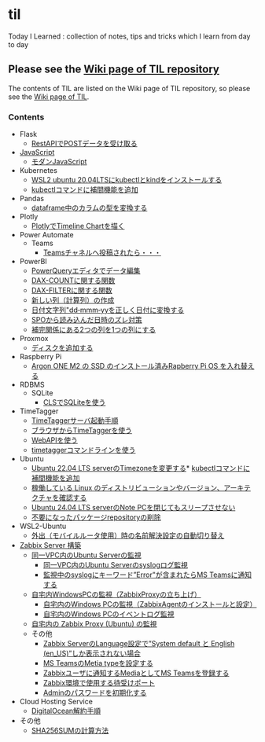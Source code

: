 # til
Today I Learned : collection of notes, tips and tricks which I learn from day to day

## Please see the [Wiki page of TIL repository](https://github.com/aktnk/til/wiki)

The contents of TIL are listed on the Wiki page of TIL repository, so please see the [Wiki page of TIL](https://github.com/aktnk/til/wiki).

### Contents

* Flask
  * [RestAPIでPOSTデータを受け取る](https://github.com/aktnk/til/wiki/RestAPI%E3%81%A7POST%E3%83%87%E3%83%BC%E3%82%BF%E3%82%92%E5%8F%97%E3%81%91%E5%8F%96%E3%82%8B)
* [JavaScript](https://github.com/aktnk/til/wiki/JavaScript)
  * [モダンJavaScript](https://github.com/aktnk/til/wiki/%E3%83%A2%E3%83%80%E3%83%B3JavaScript)
* Kubernetes
  * [WSL2 ubuntu 20.04LTSにkubectlとkindをインストールする](https://github.com/aktnk/til/wiki/WSL2-ubuntu-20.04LTS-%E3%81%AB-kubectl-%E3%81%A8-kind-%E3%82%92%E3%82%A4%E3%83%B3%E3%82%B9%E3%83%88%E3%83%BC%E3%83%AB%E3%81%99%E3%82%8B)
  * [kubectlコマンドに補間機能を追加](https://github.com/aktnk/til/wiki/kubectl-%E3%81%AB%E8%A3%9C%E9%96%93%E6%A9%9F%E8%83%BD%E3%82%92%E8%BF%BD%E5%8A%A0%E3%81%99%E3%82%8B)
* Pandas
  * [dataframe中のカラムの型を変換する](https://github.com/aktnk/til/wiki/dataframe%E4%B8%AD%E3%81%AE%E3%82%AB%E3%83%A9%E3%83%A0%E3%81%AE%E5%9E%8B%E3%82%92%E5%A4%89%E6%8F%9B%E3%81%99%E3%82%8B)
* Plotly
  * [PlotlyでTimeline Chartを描く](https://github.com/aktnk/til/wiki/Plotly%E3%81%A7Timeline-Chart%E3%82%92%E6%8F%8F%E3%81%8F)
* Power Automate
  * Teams
    * [Teamsチャネルへ投稿されたら・・・](https://github.com/aktnk/til/wiki/Teams%E3%83%81%E3%83%A3%E3%83%8D%E3%83%AB%E3%81%B8%E6%8A%95%E7%A8%BF%E3%81%95%E3%82%8C%E3%81%9F%E3%82%89%E3%83%BB%E3%83%BB%E3%83%BB)
* PowerBI
  * [PowerQueryエディタでデータ編集](https://github.com/aktnk/til/wiki/PowerQuery%E3%82%A8%E3%83%87%E3%82%A3%E3%82%BF%E3%81%A7%E3%83%87%E3%83%BC%E3%82%BF%E7%B7%A8%E9%9B%86)
  * [DAX-COUNTに関する関数](https://github.com/aktnk/til/wiki/DAX%E2%80%90COUNT%E3%81%AB%E9%96%A2%E3%81%99%E3%82%8B%E9%96%A2%E6%95%B0)
  * [DAX-FILTERに関する関数](https://github.com/aktnk/til/wiki/DAX%E2%80%90FILTER%E3%81%AB%E9%96%A2%E3%81%99%E3%82%8B%E9%96%A2%E6%95%B0)
  * [新しい列（計算列）の作成](https://github.com/aktnk/til/wiki/%E6%96%B0%E3%81%97%E3%81%84%E5%88%97%EF%BC%88%E8%A8%88%E7%AE%97%E5%88%97%EF%BC%89%E3%81%AE%E4%BD%9C%E6%88%90)
  * [日付文字列"dd‐mmm‐yyを正しく日付に変換する](https://github.com/aktnk/til/wiki/%E6%97%A5%E4%BB%98%E6%96%87%E5%AD%97%E5%88%97%22dd%E2%80%90mmm%E2%80%90yy%E3%82%92%E6%AD%A3%E3%81%97%E3%81%8F%E6%97%A5%E4%BB%98%E3%81%AB%E5%A4%89%E6%8F%9B%E3%81%99%E3%82%8B)
  * [SPOから読み込んだ日時のズレ対策](https://github.com/aktnk/til/wiki/SPO%E3%83%AA%E3%82%B9%E3%83%88%E3%81%8B%E3%82%89%E8%AA%AD%E3%81%BF%E8%BE%BC%E3%82%93%E3%81%A0%E6%97%A5%E6%99%82%E3%81%AE%E3%82%BA%E3%83%AC%E5%AF%BE%E7%AD%96)
  * [補完関係にある2つの列を1つの列にする](https://github.com/aktnk/til/wiki/%E8%A3%9C%E5%AE%8C%E9%96%A2%E4%BF%82%E3%81%AB%E3%81%82%E3%82%8B2%E3%81%A4%E3%81%AE%E5%88%97%E3%82%921%E3%81%A4%E3%81%AE%E5%88%97%E3%81%AB%E3%81%99%E3%82%8B)
* Proxmox
  * [ディスクを追加する](https://github.com/aktnk/til/wiki/Proxmox%E3%81%B8%E3%82%B9%E3%83%88%E3%83%AC%E3%83%BC%E3%82%B8%E3%82%92%E8%BF%BD%E5%8A%A0%E3%81%99%E3%82%8B)
* Raspberry Pi
  * [Argon ONE M2 の SSD のインストール済みRapberry Pi OS を入れ替える](https://github.com/aktnk/til/wiki/Argon-ONE-M2-%E3%81%AE-SSD-%E3%81%AE%E3%82%A4%E3%83%B3%E3%82%B9%E3%83%88%E3%83%BC%E3%83%AB%E6%B8%88%E3%81%BFRapberry-Pi-OS-%E3%82%92%E5%85%A5%E3%82%8C%E6%9B%BF%E3%81%88%E3%82%8B)
* RDBMS
  * SQLite
    * [CLSでSQLiteを使う](https://github.com/aktnk/til/wiki/CLS(Command-Line-Shell)%E3%81%A7SQLite%E3%82%92%E4%BD%BF%E3%81%86)
* TimeTagger
  * [TimeTaggerサーバ起動手順](https://github.com/aktnk/til/wiki/TimeTagger%E8%B5%B7%E5%8B%95%E6%89%8B%E9%A0%86)
  * [ブラウザからTimeTaggerを使う](https://github.com/aktnk/til/wiki/%E3%83%96%E3%83%A9%E3%82%A6%E3%82%B6%E3%81%8B%E3%82%89TimeTagger%E3%82%92%E4%BD%BF%E3%81%86)
  * [WebAPIを使う](https://github.com/aktnk/til/wiki/WebAPI%E3%82%92%E4%BD%BF%E3%81%86)
  * [timetaggerコマンドラインを使う](https://github.com/aktnk/til/wiki/timetagger%E3%82%B3%E3%83%9E%E3%83%B3%E3%83%89%E3%83%A9%E3%82%A4%E3%83%B3%E3%82%92%E4%BD%BF%E3%81%86)
* Ubuntu
  * [Ubuntu 22.04 LTS serverのTimezoneを変更する](https://github.com/aktnk/til/wiki/Ubuntu-22.04-LTS-server%E3%81%AETimezone%E3%82%92%E5%A4%89%E6%9B%B4%E3%81%99%E3%82%8B)* [kubectlコマンドに補間機能を追加](https://github.com/aktnk/til/wiki/kubectl-%E3%81%AB%E8%A3%9C%E9%96%93%E6%A9%9F%E8%83%BD%E3%82%92%E8%BF%BD%E5%8A%A0%E3%81%99%E3%82%8B)
  * [稼働している Linux のディストリビューションやバージョン、アーキテクチャを確認する](https://github.com/aktnk/til/wiki/%E7%A8%BC%E5%83%8D%E3%81%97%E3%81%A6%E3%81%84%E3%82%8B-Linux-%E3%81%AE%E3%83%87%E3%82%A3%E3%82%B9%E3%83%88%E3%83%AA%E3%83%93%E3%83%A5%E3%83%BC%E3%82%B7%E3%83%A7%E3%83%B3%E3%82%84%E3%83%90%E3%83%BC%E3%82%B8%E3%83%A7%E3%83%B3%E3%80%81%E3%82%A2%E3%83%BC%E3%82%AD%E3%83%86%E3%82%AF%E3%83%81%E3%83%A3%E3%82%92%E7%A2%BA%E8%AA%8D%E3%81%99%E3%82%8B)
  * [Ubuntu 24.04 LTS serverのNote PCを閉じてもスリープさせない](https://github.com/aktnk/til/wiki/Ubuntu-Note-PC%E3%82%92%E9%96%89%E3%81%98%E3%81%A6%E3%82%82%E3%82%B9%E3%83%AA%E3%83%BC%E3%83%97%E3%81%95%E3%81%9B%E3%81%AA%E3%81%84)
  * [不要になったパッケージrepositoryの削除](https://github.com/aktnk/til/wiki/%E4%B8%8D%E8%A6%81%E3%81%AB%E3%81%AA%E3%81%A3%E3%81%9F%E3%83%91%E3%83%83%E3%82%B1%E3%83%BC%E3%82%B8repository%E3%81%AE%E5%89%8A%E9%99%A4)
* WSL2-Ubuntu
  * [外出（モバイルルータ使用）時の名前解決設定の自動切り替え](https://github.com/aktnk/til/wiki/%E5%A4%96%E5%87%BA%EF%BC%88%E3%83%A2%E3%83%90%E3%82%A4%E3%83%AB%E3%83%AB%E3%83%BC%E3%82%BF%E4%BD%BF%E7%94%A8%EF%BC%89%E6%99%82%E3%81%AE%E5%90%8D%E5%89%8D%E8%A7%A3%E6%B1%BA%E8%A8%AD%E5%AE%9A%E3%81%AE%E8%87%AA%E5%8B%95%E5%88%87%E3%82%8A%E6%9B%BF%E3%81%88)
* [Zabbix Server 構築](https://github.com/aktnk/til/wiki/Zabbix-Server-%E6%A7%8B%E7%AF%89)
  * [同一VPC内のUbuntu Serverの監視](https://github.com/aktnk/til/wiki/%E5%90%8C%E4%B8%80VPC%E5%86%85%E3%81%AEUbuntu-Server%E3%81%AE%E7%9B%A3%E8%A6%96)
    * [同一VPC内のUbuntu Serverのsyslogログ監視](https://github.com/aktnk/til/wiki/%E5%90%8C%E4%B8%80VPC%E5%86%85%E3%81%AEUbuntu-Server%E3%81%AEsyslog%E3%83%AD%E3%82%B0%E7%9B%A3%E8%A6%96)
    * [監視中のsyslogにキーワード”Error"が含まれたらMS Teamsに通知する](https://github.com/aktnk/til/wiki/%E7%9B%A3%E8%A6%96%E4%B8%AD%E3%81%AEsyslog%E3%81%AB%E3%82%AD%E3%83%BC%E3%83%AF%E3%83%BC%E3%83%89%E2%80%9DError%22%E3%81%8C%E5%90%AB%E3%81%BE%E3%82%8C%E3%81%9F%E3%82%89MS-Teams%E3%81%AB%E9%80%9A%E7%9F%A5%E3%81%99%E3%82%8B)
  * [自宅内WindowsPCの監視（ZabbixProxyの立ち上げ）](https://github.com/aktnk/til/wiki/%E8%87%AA%E5%AE%85%E5%86%85%E3%81%AEWindows-PC%E3%81%AE%E7%9B%A3%E8%A6%96%EF%BC%88ZabbixProxy%E3%81%AE%E7%AB%8B%E3%81%A1%E4%B8%8A%E3%81%92%EF%BC%89)
    * [自宅内のWindows PCの監視（ZabbixAgentのインストールと設定）](https://github.com/aktnk/til/wiki/%E8%87%AA%E5%AE%85%E5%86%85%E3%81%AEWindows-PC%E3%81%AE%E7%9B%A3%E8%A6%96%EF%BC%88ZabbixAgent%E3%81%AE%E3%82%A4%E3%83%B3%E3%82%B9%E3%83%88%E3%83%BC%E3%83%AB%E3%81%A8%E8%A8%AD%E5%AE%9A%EF%BC%89)
    * [自宅内のWindows PCのイベントログ監視](https://github.com/aktnk/til/wiki/%E8%87%AA%E5%AE%85%E5%86%85%E3%81%AEWindows-PC%E3%81%AE%E3%82%A4%E3%83%99%E3%83%B3%E3%83%88%E3%83%AD%E3%82%B0%E7%9B%A3%E8%A6%96)
  * [自宅内の Zabbix Proxy (Ubuntu) の監視](https://github.com/aktnk/til/wiki/%E8%87%AA%E5%AE%85%E5%86%85%E3%81%AE-Zabbix-Proxy-(Ubuntu)-%E3%81%AE%E7%9B%A3%E8%A6%96)
  * その他
    * [Zabbix ServerのLanguage設定で”System default と English (en_US)”しか表示されない場合](https://github.com/aktnk/til/wiki/Zabbix-Server%E3%81%AELanguage%E8%A8%AD%E5%AE%9A%E3%81%A7%E2%80%9DSystem-default-%E3%81%A8-English-(en_US)%E2%80%9D%E3%81%97%E3%81%8B%E8%A1%A8%E7%A4%BA%E3%81%95%E3%82%8C%E3%81%AA%E3%81%84%E5%A0%B4%E5%90%88)
    * [MS TeamsのMetia typeを設定する](https://github.com/aktnk/til/wiki/MS-Teams%E3%81%AEMetia-type%E3%82%92%E8%A8%AD%E5%AE%9A%E3%81%99%E3%82%8B)
    * [Zabbixユーザに通知するMediaとしてMS Teamsを登録する](https://github.com/aktnk/til/wiki/Zabbix%E3%83%A6%E3%83%BC%E3%82%B6%E3%81%AB%E9%80%9A%E7%9F%A5%E3%81%99%E3%82%8BMedia%E3%81%A8%E3%81%97%E3%81%A6MS-Teams%E3%82%92%E7%99%BB%E9%8C%B2%E3%81%99%E3%82%8B)
    * [Zabbix環境で使用する待受けポート](https://github.com/aktnk/til/wiki/Zabbix%E7%92%B0%E5%A2%83%E3%81%A7%E4%BD%BF%E7%94%A8%E3%81%99%E3%82%8B%E5%BE%85%E5%8F%97%E3%81%91%E3%83%9D%E3%83%BC%E3%83%88)
    * [Adminのパスワードを初期化する](https://github.com/aktnk/til/wiki/Zabbix-%E3%81%AE-Admin-%E3%83%91%E3%82%B9%E3%83%AF%E3%83%BC%E3%83%89%E3%82%92%E5%BF%98%E3%82%8C%E3%81%9F%E5%A0%B4%E5%90%88)
* Cloud Hosting Service
  * [DigitalOcean解約手順](https://github.com/aktnk/til/wiki/DigitalOcean%E8%A7%A3%E7%B4%84%E6%89%8B%E9%A0%86)
* その他
  * [SHA256SUMの計算方法](https://github.com/aktnk/til/wiki/SHA256SUM%E3%81%AE%E8%A8%88%E7%AE%97)
